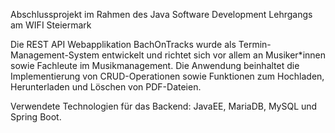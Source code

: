 Abschlussprojekt im Rahmen des Java Software Development Lehrgangs am WIFI Steiermark

Die REST API Webapplikation BachOnTracks wurde als Termin-Management-System entwickelt und richtet sich vor allem an Musiker*innen sowie Fachleute im Musikmanagement. 
Die Anwendung beinhaltet die Implementierung von CRUD-Operationen sowie Funktionen zum Hochladen, Herunterladen und Löschen von PDF-Dateien.

Verwendete Technologien für das Backend: JavaEE, MariaDB, MySQL und Spring Boot.
